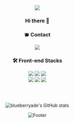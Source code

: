 <div align="center">
<img src="https://capsule-render.vercel.app/api?type=waving&color=82aaff&height=250&section=header&text=blueberryade's%20GitHub&fontColor=FFFFFF&fontSize=50" />
    <h3> Hi there 👋</h3>
  <h3> 🫐 Contact </h3>

<a href="mailto:blueberryade7@gmail.com" target="_blank"><img src="https://img.shields.io/badge/Gmail-d14836?style=flat-square&logo=Gmail&logoColor=white"/></a> 

  
  
<h3>🛠 Front-end Stacks</h3>
<img src="https://img.shields.io/badge/JavaScript-F7DF1E?style=flat-square&logo=JavaScript&logoColor=black"/>
<img src="https://img.shields.io/badge/TypeScript-3178C6?style=flat-square&logo=TypeScript&logoColor=black"/>
<img src="https://img.shields.io/badge/Redux-764ABC?style=flat-square&logo=Redux&logoColor=white"/>
 <br>
<img src="https://img.shields.io/badge/React-61DAFB?style=flat-square&logo=React&logoColor=white"/> 
<img src="https://img.shields.io/badge/HTML-E34F26?style=flat-square&logo=HTML5&logoColor=white"/>
<img src="https://img.shields.io/badge/CSS-1572B6?style=flat-square&logo=CSS3&logoColor=white"/>

  

 <br><br>

![blueberryade's GitHub stats](https://github-readme-stats.vercel.app/api?username=blueberryade&show_icons=true&theme=blueberry)

![Footer](https://capsule-render.vercel.app/api?type=waving&color=82aaff&height=150&section=footer)
</div>
